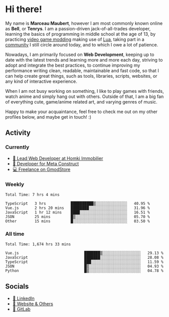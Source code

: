 # Hi there!

My name is **Marceau Maubert**, however I am most commonly known online as **Bell**, or **Tenrys**. I am a passion-driven jack-of-all-trades developer, learning the basics of programming in middle school at the age of 13, by practicing [video game modding](https://garrysmod.com) making use of [Lua](https://lua.org), taking part in a [community](https://metastruct.net) I still circle around today, and to which I owe a lot of patience.

Nowadays, I am primarily focused on **Web Development**, keeping up to date with the latest trends and learning more and more each day, striving to adopt  and integrate the best practices, to continue improving my performance writing clean, readable, maintainable and fast code, so that I can help create great things, such as tools, libraries, scripts, websites, or any kind of interactive experience.

When I am not busy working on something, I like to play games with friends, watch anime and simply hang out with others. Outside of that, I am a big fan of everything cute, game/anime related art, and varying genres of music.

Happy to make your acquaintance, feel free to check me out on my other profiles below, and maybe get in touch! :)

## Activity

### Currently

- [🏢 Lead Web Developer at Homki Immobilier](https://homki-immobilier.com)
- [🎈 Developer for Meta Construct](https://metastruct.net)
- [💻 Freelance on GmodStore](https://www.gmodstore.com/users/Tenrys)

### Weekly
<!--START_SECTION:wakaWeekly-->

```text
Total Time: 7 hrs 4 mins

TypeScript   3 hrs           ██████████▒░░░░░░░░░░░░░░   40.95 %
Vue.js       2 hrs 20 mins   ████████░░░░░░░░░░░░░░░░░   31.96 %
JavaScript   1 hr 12 mins    ████░░░░░░░░░░░░░░░░░░░░░   16.51 %
JSON         25 mins         █▒░░░░░░░░░░░░░░░░░░░░░░░   05.70 %
Other        15 mins         █░░░░░░░░░░░░░░░░░░░░░░░░   03.50 %
```

<!--END_SECTION:wakaWeekly-->

### All time
<!--START_SECTION:wakaTotal-->

```text
Total Time: 1,674 hrs 33 mins

Vue.js                             ███████▒░░░░░░░░░░░░░░░░░   29.13 %
JavaScript                         ███████░░░░░░░░░░░░░░░░░░   28.08 %
TypeScript                         ███░░░░░░░░░░░░░░░░░░░░░░   11.59 %
JSON                               █▒░░░░░░░░░░░░░░░░░░░░░░░   04.93 %
Python                             █▒░░░░░░░░░░░░░░░░░░░░░░░   04.78 %
```

<!--END_SECTION:wakaTotal-->

## Socials

- [👔 LinkedIn](https://www.linkedin.com/in/marceau-maubert)
- [🔗 Website & Others](https://bell.moe)
- [🦊 GitLab](https://gitlab.com/Tenrys)
